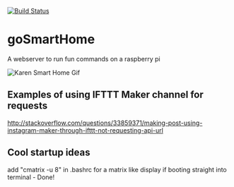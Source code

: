 [![Build Status](https://travis-ci.org/torch2424/goSmartHome.svg?branch=master)](https://travis-ci.org/torch2424/goSmartHome)
# goSmartHome

A webserver to run fun commands on a raspberry pi

![Karen Smart Home Gif](https://files.aaronthedev.com/$/j35ht)

## Examples of using IFTTT Maker channel for requests

http://stackoverflow.com/questions/33859371/making-post-using-instagram-maker-through-ifttt-not-requesting-api-url

## Cool startup ideas
add "cmatrix -u 8" in .bashrc for a matrix like display if booting straight into terminal - Done!
